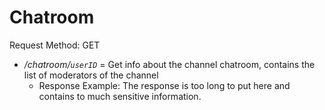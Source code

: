 # Chatroom

Request Method: GET

* */chatroom/`userID`* = Get info about the channel chatroom, contains the list of moderators of the channel
  * Response Example: The response is too long to put here and contains to much sensitive information.
